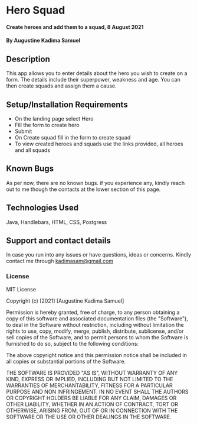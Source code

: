 # Hero Squad
#### Create heroes and add them to a squad, 8 August 2021
#### By **Augustine Kadima Samuel**
## Description
This app allows you to enter details about the hero you wish to create on a form. The details include their superpower, weakness and age. You can then create squads and assign them a cause.
## Setup/Installation Requirements
* On the landing page select Hero
* Fill the form to create hero
* Submit
* On Create squad fill in the form to create squad
* To view created heroes and squads use the links provided, all heroes and all squads 
## Known Bugs
As per now, there are no known bugs. if you experience any, kindly reach out to me though the contacts at the lower section of this page.
## Technologies Used
Java, Handlebars, HTML, CSS, Postgress
## Support and contact details
In case you run into any issues or have questions, ideas or concerns. Kindly contact me through kadimasam@gmail.com
### License
MIT License

Copyright (c) [2021] [Augustine Kadima Samuel]

Permission is hereby granted, free of charge, to any person obtaining a copy
of this software and associated documentation files (the "Software"), to deal
in the Software without restriction, including without limitation the rights
to use, copy, modify, merge, publish, distribute, sublicense, and/or sell
copies of the Software, and to permit persons to whom the Software is
furnished to do so, subject to the following conditions:

The above copyright notice and this permission notice shall be included in all
copies or substantial portions of the Software.

THE SOFTWARE IS PROVIDED "AS IS", WITHOUT WARRANTY OF ANY KIND, EXPRESS OR
IMPLIED, INCLUDING BUT NOT LIMITED TO THE WARRANTIES OF MERCHANTABILITY,
FITNESS FOR A PARTICULAR PURPOSE AND NON INFRINGEMENT. IN NO EVENT SHALL THE
AUTHORS OR COPYRIGHT HOLDERS BE LIABLE FOR ANY CLAIM, DAMAGES OR OTHER
LIABILITY, WHETHER IN AN ACTION OF CONTRACT, TORT OR OTHERWISE, ARISING FROM,
OUT OF OR IN CONNECTION WITH THE SOFTWARE OR THE USE OR OTHER DEALINGS IN THE
SOFTWARE.